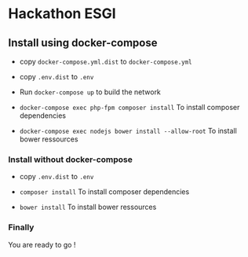 # Hackathon ESGI

## Install using docker-compose
* copy ``docker-compose.yml.dist`` to ``docker-compose.yml``

* copy ``.env.dist`` to ``.env``

* Run ``docker-compose up`` to build the network 

* ``docker-compose exec php-fpm composer install`` To install composer dependencies

* ``docker-compose exec nodejs bower install --allow-root`` To install bower ressources

### Install without docker-compose
* copy ``.env.dist`` to ``.env``

* ``composer install`` To install composer dependencies

* ``bower install`` To install bower ressources


### Finally
You are ready to go !

